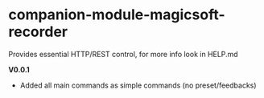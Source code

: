 # companion-module-magicsoft-recorder

Provides essential HTTP/REST control, for more info look in HELP.md

**V0.0.1** 
* Added all main commands as simple commands (no preset/feedbacks)
